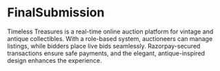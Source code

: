 # FinalSubmission
Timeless Treasures is a real-time online auction platform for vintage and antique collectibles. With a role-based system, auctioneers can manage listings, while bidders place live bids seamlessly. Razorpay-secured transactions ensure safe payments, and the elegant, antique-inspired design enhances the experience. 
